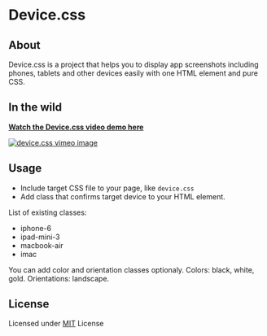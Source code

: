 # Device.css

## About
Device.css is a project that helps you to display app screenshots including phones, tablets and other devices easily with one HTML element and pure CSS.

## In the wild

**[Watch the Device.css video demo here](https://vimeo.com/129261286)**  

<a href="https://vimeo.com/129261286">![device.css vimeo image](https://raw.githubusercontent.com/famer/device.css/gh-pages/identity/image.png)</a>

## Usage
* Include target CSS file to your page, like `device.css`
* Add class that confirms target device to your HTML element.
 
List of existing classes:

* iphone-6
* ipad-mini-3
* macbook-air
* imac
 
You can add color and orientation classes optionaly. Colors: black, white, gold. Orientations: landscape.


## License
Licensed under [MIT](http://opensource.org/licenses/MIT) License
